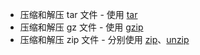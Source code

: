 - 压缩和解压 tar 文件 - 使用 [tar](https://dunwu.github.io/linux-tutorial/linux/cli/linux-cli-file-compress.html#tar)
- 压缩和解压 gz 文件 - 使用 [gzip](https://dunwu.github.io/linux-tutorial/linux/cli/linux-cli-file-compress.html#gzip)
- 压缩和解压 zip 文件 - 分别使用 [zip](https://dunwu.github.io/linux-tutorial/linux/cli/linux-cli-file-compress.html#zip)、[unzip](https://dunwu.github.io/linux-tutorial/linux/cli/linux-cli-file-compress.html#unzip)